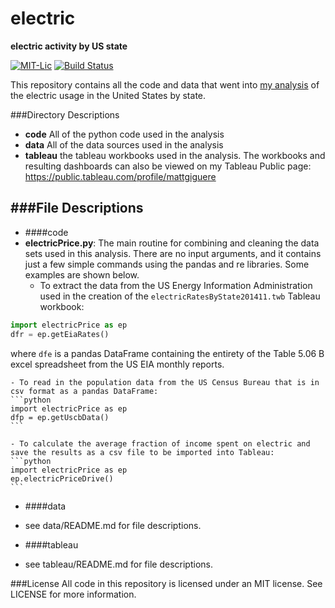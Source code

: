 # electric

**electric activity by US state**

[![MIT-Lic](http://img.shields.io/badge/license-MIT-blue.svg?style=flat)](https://github.com/mattgiguere/electric/blob/master/LICENSE)
[![Build Status](https://travis-ci.org/mattgiguere/electric.svg?branch=master)](https://travis-ci.org/mattgiguere/electric)

This repository contains all the code and data that went into [my analysis][ElectricBlog] of the electric usage in the United States by state.

###Directory Descriptions

- **code** All of the python code used in the analysis
- **data** All of the data sources used in the analysis
- **tableau** the tableau workbooks used in the analysis. The workbooks and resulting dashboards can also be viewed on my Tableau Public page: https://public.tableau.com/profile/mattgiguere

###File Descriptions
---------------------------------------

 - ####code
  - **electricPrice.py**: The main routine for combining and cleaning the data sets used in this analysis. There are no input arguments, and it contains just a few simple commands using the pandas and re libraries. Some examples are shown below.
    - To extract the data from the US Energy Information Administration used in the creation of the `electricRatesByState201411.twb` Tableau workbook:
   ```python
   import electricPrice as ep
   dfr = ep.getEiaRates()
   ```
   where `dfe` is a pandas DataFrame containing the entirety of the Table 5.06 B excel spreadsheet from the US EIA monthly reports.

    - To read in the population data from the US Census Bureau that is in csv format as a pandas DataFrame:
    ```python
    import electricPrice as ep
    dfp = ep.getUscbData()
    ```

    - To calculate the average fraction of income spent on electric and save the results as a csv file to be imported into Tableau:
    ```python
    import electricPrice as ep
    ep.electricPriceDrive()
    ```

 - ####data
  - see data/README.md for file descriptions.


 - ####tableau
  - see tableau/README.md for file descriptions.

###License
All code in this repository is licensed under an MIT license. See LICENSE for more information.


[ElectricBlog]: http://mattgiguere.github.io/2015/03/15/electric-rates-by-state.html
